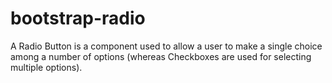 # bootstrap-radio
A Radio Button is a component used to allow a user to make a single choice among a number of options (whereas Checkboxes are used for selecting multiple options).
